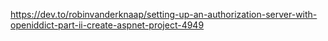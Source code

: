 https://dev.to/robinvanderknaap/setting-up-an-authorization-server-with-openiddict-part-ii-create-aspnet-project-4949